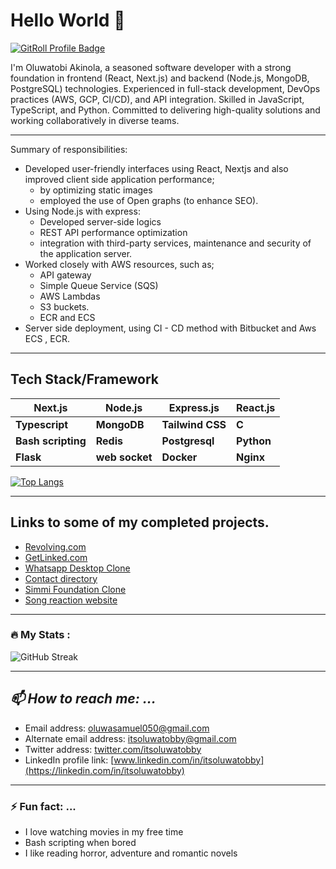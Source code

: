 # Hello World :wave:

<a href="https://gitroll.io/profile/u7PjiY0mmWcdZKujBPYEumT5EoNQ2" target="_blank"><img src="https://gitroll.io/api/badges/profiles/v1/u7PjiY0mmWcdZKujBPYEumT5EoNQ2" alt="GitRoll Profile Badge"/></a>

I'm Oluwatobi Akinola, a seasoned software developer with a strong foundation in frontend (React, Next.js) and backend (Node.js, MongoDB, PostgreSQL) technologies. Experienced in full-stack development, DevOps practices (AWS, GCP, CI/CD), and API integration. Skilled in JavaScript, TypeScript, and Python. Committed to delivering high-quality solutions and working collaboratively in diverse teams.
____

Summary of responsibilities:
* Developed user-friendly interfaces using React, Nextjs and also improved client side application performance;
     * by optimizing static images
     * employed the use of Open graphs (to enhance SEO).
* Using Node.js with express:
     * Developed server-side logics
     * REST API performance optimization
     * integration with third-party services,
maintenance and security of the application server.
* Worked closely with AWS resources, such as;
     * API gateway
     * Simple Queue Service (SQS)
     * AWS Lambdas
     * S3 buckets.
     * ECR and ECS
* Server side deployment, using CI - CD method with Bitbucket and Aws ECS , ECR.

<!--- [x] ALX Africa --> 
***

## Tech Stack/Framework

 | Next.js | Node.js | Express.js | React.js |
 | ----------- | ----------- | ------------ | ------------- | 
 | **Typescript** | **MongoDB** | **Tailwind CSS** | **C** |
 | **Bash scripting** | **Redis** | **Postgresql** | **Python** |
 | **Flask** | **web socket** | **Docker** | **Nginx** |
<!-- https://github-readme-stats-itsoluwatobby-gmailcom.vercel.app/ -->
[![Top Langs](https://github-readme-stats-itsoluwatobby-gmailcom.vercel.app/api/top-langs/?username=itsoluwatobby&layout=compact&theme=vision-friendly-dark)](https://github.com/anuraghazra/github-readme-stats)
<!--[![Top Langs](https://github-readme-stats.vercel.app/api/top-langs/?username=itsoluwatobby&theme=dark&background=363636)](https://github.com/anuraghazra/github-readme-stats)-->
___
## Links to some of my completed projects.
- [Revolving.com](https://revolving.vercel.app/)
- [GetLinked.com](https://getlinked-contest-oluwatobi.vercel.app/)
- [Whatsapp Desktop Clone](https://whatsapp-desktop-clone.onrender.com)
- [Contact directory](https://contact-directory-green.vercel.app/)
- [Simmi Foundation Clone](https://simmi-foundation.onrender.com/)
- [Song reaction website](https://graciereacts.onrender.com)
<!-- [Blog site](https://blog-app-ipou.onrender.com/)
 [Resume Builder App](https://resume-builder-u0ip.onrender.com)-->
___
### :fire: My Stats :
![GitHub Streak](http://github-readme-streak-stats.herokuapp.com?user=itsoluwatobby&theme=dark&background=000000)
___
 ## _📫 How to reach me: ..._
 - Email address: [oluwasamuel050@gmail.com](mailto:oluwasamuel050@gmail.com)
 - Alternate email address: [itsoluwatobby@gmail.com](mailto:itsoluwatobby@gmail.com)
 - Twitter address: [twitter.com/itsoluwatobby](https://twitter.com/itsoluwatobby)
 - LinkedIn profile link: [www.linkedin.com/in/itsoluwatobby](https://linkedin.com/in/itsoluwatobby)
 <!-- Whatsapp contact: +2348100281607 -->
---
### ⚡ Fun fact: ...
- I love watching movies in my free time
- Bash scripting when bored
- I like reading horror, adventure and romantic novels
